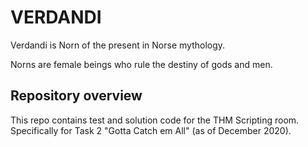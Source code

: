 # VERDANDI

Verdandi is Norn of the present in Norse mythology.

Norns are female beings who rule the destiny of gods and men.

## Repository overview

This repo contains test and solution code for the THM Scripting room.
Specifically for Task 2 "Gotta Catch em All" (as of December 2020).
